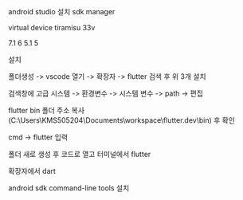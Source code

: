 



android studio 설치
sdk manager

virtual device
tiramisu 33v

7.1
6
5.1
5

설치



폴더생성 -> vscode 열기 -> 확장자 -> flutter 검색 후 위 3개 설치

검색창에 고급 시스템 -> 환경변수 -> 시스템 변수 -> path -> 편집

flutter bin 폴더 주소 복사
(C:\Users\KMS505204\Documents\workspace\flutter.dev\bin) 후 확인


cmd -> flutter 입력

폴더 새로 생성 후 코드로 열고 터미널에서 flutter

확장자에서 dart



android sdk command-line tools 설치